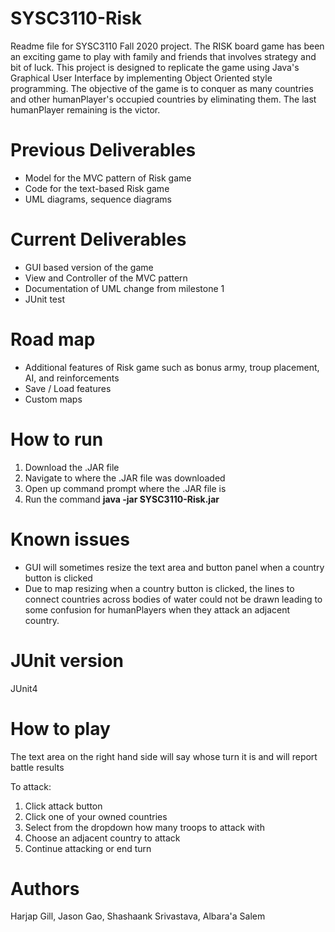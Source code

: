 # SYSC3110-Risk
Readme file for SYSC3110 Fall 2020 project. 
The RISK board game has been an exciting game to play with family and friends that involves strategy and bit of luck. This project is designed to replicate
the game using Java's Graphical User Interface by implementing Object Oriented style programming. 
The objective of the game is to conquer as many countries and other humanPlayer's occupied countries by eliminating them. The last humanPlayer remaining is the victor. 

# Previous Deliverables
- Model for the MVC pattern of Risk game
- Code for the text-based Risk game 
- UML diagrams, sequence diagrams

# Current Deliverables
- GUI based version of the game
- View and Controller of the MVC pattern
- Documentation of UML change from milestone 1
- JUnit test

# Road map
- Additional features of Risk game such as bonus army, troup placement, AI, and reinforcements
- Save / Load features
- Custom maps

# How to run
1. Download the .JAR file
2. Navigate to where the .JAR file was downloaded
3. Open up command prompt where the .JAR file is
4. Run the command **java -jar SYSC3110-Risk.jar**

# Known issues
- GUI will sometimes resize the text area and button panel when a country button is clicked
- Due to map resizing when a country button is clicked, the lines to connect countries across bodies of water could not be drawn leading to some confusion for humanPlayers when 
they attack an adjacent country.

# JUnit version
JUnit4

# How to play
The text area on the right hand side will say whose turn it is and will report battle results

To attack:
1. Click attack button
2. Click one of your owned countries
3. Select from the dropdown how many troops to attack with
4. Choose an adjacent country to attack
5. Continue attacking or end turn

# Authors
Harjap Gill, Jason Gao, Shashaank Srivastava, Albara'a Salem


